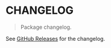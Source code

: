 # CHANGELOG

> Package changelog.

See [GitHub Releases](https://github.com/stdlib-js/assert-is-array/releases) for the changelog.